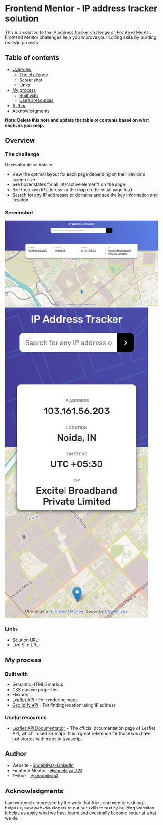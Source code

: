 # Frontend Mentor - IP address tracker solution

This is a solution to the [IP address tracker challenge on Frontend Mentor](https://www.frontendmentor.io/challenges/ip-address-tracker-I8-0yYAH0). Frontend Mentor challenges help you improve your coding skills by building realistic projects.

## Table of contents

- [Overview](#overview)
  - [The challenge](#the-challenge)
  - [Screenshot](#screenshot)
  - [Links](#links)
- [My process](#my-process)
  - [Built with](#built-with)
  - [Useful resources](#useful-resources)
- [Author](#author)
- [Acknowledgments](#acknowledgments)

**Note: Delete this note and update the table of contents based on what sections you keep.**

## Overview

### The challenge

Users should be able to:

- View the optimal layout for each page depending on their device's screen size
- See hover states for all interactive elements on the page
- See their own IP address on the map on the initial page load
- Search for any IP addresses or domains and see the key information and location

### Screenshot

![](./screenshots/desktopView_ipTracker.png)
![](./screenshots/mobileView_ipTracker.png)

### Links

- Solution URL: [](https://www.frontendmentor.io/solutions/ip-address-tracker-using-leaflet-and-geoipify-api-zXbfPD5NZ)
- Live Site URL: [](https://shoebilyas-ipaddresstracker.netlify.app/)

## My process

### Built with

- Semantic HTML5 markup
- CSS custom properties
- Flexbox
- [Leaflet API](https://leafletjs.com/) - For rendering maps
- [Geo Ipify API](https://geo.ipify.org/) - For finding location using IP address

### Useful resources

- [Leaflet API Documentation](https://leafletjs.com/reference-1.7.1.html) - The official documentation page of Leaflet API, which I used for maps. It is a great reference for those who have just started with maps in javascript.

## Author

- Website - [ShoebIlyas-LinkedIn](https://www.linkedin.com/in/shoeb-ilyas-6754aa1b6/)
- Frontend Mentor - [@shoebilyas123](https://www.frontendmentor.io/profile/shoebilyas123)
- Twitter - [@shoebilyas3](https://www.twitter.com/shoebilyas3)

## Acknowledgments

I am extremely impressed by the work that front-end mentor is doing. It helps us, new web-developers to put our skills to test by building websites. It helps us apply what we have learnt and eventually become better at what we do.
